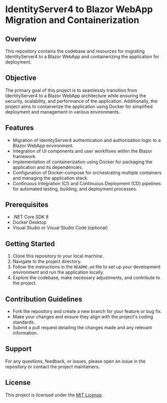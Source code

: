 # IdentityServer4 to Blazor WebApp Migration and Containerization

## Overview
This repository contains the codebase and resources for migrating IdentityServer4 to a Blazor WebApp and containerizing the application for deployment.

## Objective
The primary goal of this project is to seamlessly transition from IdentityServer4 to a Blazor WebApp architecture while ensuring the security, scalability, and performance of the application. Additionally, the project aims to containerize the application using Docker for simplified deployment and management in various environments.

## Features
- Migration of IdentityServer4 authentication and authorization logic to a Blazor WebApp environment.
- Integration of UI components and user workflows within the Blazor framework.
- Implementation of containerization using Docker for packaging the application and its dependencies.
- Configuration of Docker-compose for orchestrating multiple containers and managing the application stack.
- Continuous Integration (CI) and Continuous Deployment (CD) pipelines for automated testing, building, and deployment processes.

## Prerequisites
- .NET Core SDK 8
- Docker Desktop
- Visual Studio or Visual Studio Code (optional)

## Getting Started
1. Clone this repository to your local machine.
2. Navigate to the project directory.
3. Follow the instructions in the `README.md` file to set up your development environment and run the application locally.
4. Explore the codebase, make necessary adjustments, and contribute to the project.

## Contribution Guidelines
- Fork the repository and create a new branch for your feature or bug fix.
- Make your changes and ensure they align with the project's coding standards.
- Submit a pull request detailing the changes made and any relevant information.

## Support
For any questions, feedback, or issues, please open an issue in the repository or contact the project maintainers.

## License
This project is licensed under the [MIT License](LICENSE).
